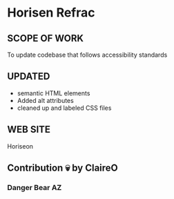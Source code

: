 # Horisen Refrac 

## SCOPE OF WORK 
To update codebase that follows accessibility standards

## UPDATED 
* semantic HTML elements
* Added alt attributes
* cleaned up and labeled  CSS files 

## WEB SITE
Horiseon

## Contribution 💀 by ClaireO

### Danger Bear AZ  
